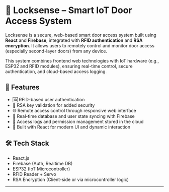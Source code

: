 # 🔐 Locksense – Smart IoT Door Access System

Locksense is a secure, web-based smart door access system built using **React** and **Firebase**, integrated with **RFID authentication** and **RSA encryption**. It allows users to remotely control and monitor door access (especially second-layer doors) from any device.

This system combines frontend web technologies with IoT hardware (e.g., ESP32 and RFID modules), ensuring real-time control, secure authentication, and cloud-based access logging.

## 🚀 Features

- 🆔 RFID-based user authentication
- 🔐 RSA key validation for added security
- 🌐 Remote access control through responsive web interface
- 🔄 Real-time database and user state syncing with Firebase
- 📜 Access logs and permission management stored in the cloud
- 📲 Built with React for modern UI and dynamic interaction

## 🛠 Tech Stack

- React.js  
- Firebase (Auth, Realtime DB)  
- ESP32 (IoT Microcontroller)  
- RFID Reader + Servo  
- RSA Encryption (Client-side or via microcontroller logic)

---
